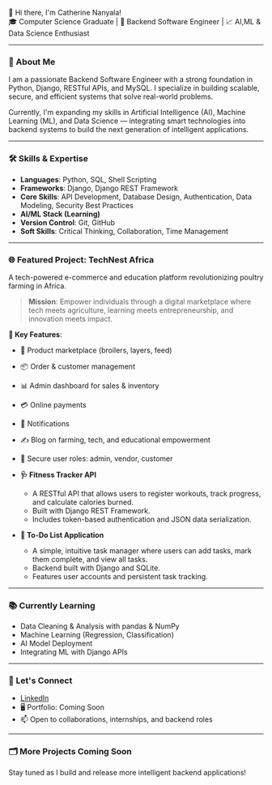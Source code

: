 👋 Hi there, I'm Catherine Nanyala!  
🎓 Computer Science Graduate | 🧠 Backend Software Engineer | 📈 AI,ML & Data Science Enthusiast  

---

### 🚀 About Me
I am a passionate Backend Software Engineer with a strong foundation in Python, Django, RESTful APIs, and MySQL. I specialize in building scalable, secure, and efficient systems that solve real-world problems.

Currently, I'm expanding my skills in Artificial Intelligence (AI), Machine Learning (ML), and Data Science — integrating smart technologies into backend systems to build the next generation of intelligent applications.

---

### 🛠️ Skills & Expertise
- **Languages**: Python, SQL, Shell Scripting  
- **Frameworks**: Django, Django REST Framework  
- **Core Skills**: API Development, Database Design, Authentication, Data Modeling, Security Best Practices  
- **AI/ML Stack (Learning)** 
- **Version Control**: Git, GitHub  
- **Soft Skills**: Critical Thinking, Collaboration, Time Management  

---

### 🌐 Featured Project: TechNest Africa
A tech-powered e-commerce and education platform revolutionizing poultry farming in Africa.

> **Mission**: Empower individuals through a digital marketplace where tech meets agriculture, learning meets entrepreneurship, and innovation meets impact.

**🔧 Key Features**:
- 🐓 Product marketplace (broilers, layers, feed)
- 📦 Order & customer management
- 📊 Admin dashboard for sales & inventory
- 💳 Online payments
- 🔔 Notifications
- ✍️ Blog on farming, tech, and educational empowerment
- 🔐 Secure user roles: admin, vendor, customer


- **🩺 Fitness Tracker API**
  - A RESTful API that allows users to register workouts, track progress, and calculate calories burned.
  - Built with Django REST Framework.
  - Includes token-based authentication and JSON data serialization.

- **📝 To-Do List Application**
  - A simple, intuitive task manager where users can add tasks, mark them complete, and view all tasks.
  - Backend built with Django and SQLite.
  - Features user accounts and persistent task tracking.

---

### 📚 Currently Learning
- Data Cleaning & Analysis with pandas & NumPy  
- Machine Learning (Regression, Classification)   
- AI Model Deployment 
- Integrating ML with Django APIs  

---

### 🤝 Let's Connect
- [LinkedIn](https://linkedin.com/in/catherine-nanyala-55676b311)
- 🖥️ Portfolio: Coming Soon 
- 📫 Open to collaborations, internships, and backend roles  

---

### 🗂️ More Projects Coming Soon
Stay tuned as I build and release more intelligent backend applications!
 


